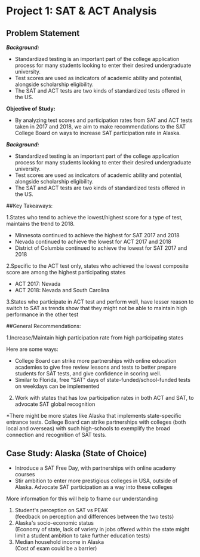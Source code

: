 # Project 1: SAT & ACT Analysis

## Problem Statement

*****Background:*****

* Standardized testing is an important part of the college application process for many students looking to enter their desired undergraduate university. 
* Test scores are used as indicators of academic ability and potential, alongside scholarship eligibility.
* The SAT and ACT tests are two kinds of standardized tests offered in the US.

**Objective of Study:**

* By analyzing test scores and participation rates from SAT and ACT tests taken in 2017 and 2018, we aim to make recommendations to the SAT College Board on ways to increase SAT participation rate in Alaska.

***Background:***

* Standardized testing is an important part of the college application process for many students looking to enter their desired undergraduate university. 
* Test scores are used as indicators of academic ability and potential, alongside scholarship eligibility.
* The SAT and ACT tests are two kinds of standardized tests offered in the US.

##Key Takeaways:

1.States who tend to achieve the lowest/highest score for a type of test, maintains the trend to 2018.
- Minnesota continued to achieve the highest for SAT 2017 and 2018
- Nevada continued to achieve the lowest for ACT 2017 and 2018
- District of Columbia continued to achieve the lowest for SAT 2017 and 2018


2.Specific to the ACT test only, states who achieved the lowest composite score are among the highest participating states

- ACT 2017: Nevada
- ACT 2018: Nevada and South Carolina

3.States who participate in ACT test and perform well, have lesser reason to switch to SAT as trends show that they might not be able to maintain high performance in the other test

##General Recommendations:

1.Increase/Maintain high participation rate from high participating states

Here are some ways:
* College Board can strike more partnerships with online education academies to give free review lessons and tests to better prepare students for SAT tests, and give confidence in scoring well.
* Similar to Florida, free "SAT" days of state-funded/school-funded tests on weekdays can be implemented

2. Work with states that has low participation rates in both ACT and SAT, to advocate SAT global recognition 

*There might be more states like Alaska that implements state-specific entrance tests. College Board can strike partnerships with colleges (both local and overseas) with such high-schools to exemplify the broad connection and recognition of SAT tests.

## Case Study: Alaska (State of Choice)
* Introduce a SAT Free Day, with partnerships with online academy courses
* Stir ambition to enter more prestigious colleges in USA, outside of Alaska. Advocate SAT participation as a way into these colleges

More information for this will help to frame our understanding 
1. Student's perception on SAT vs PEAK <br>(feedback on perception and differences between the two tests)
2. Alaska's socio-economic status <br>(Economy of state, lack of variety in jobs offered within the state might limit a student ambition to take further education tests)
3. Median household income in Alaska <br>(Cost of exam could be a barrier)